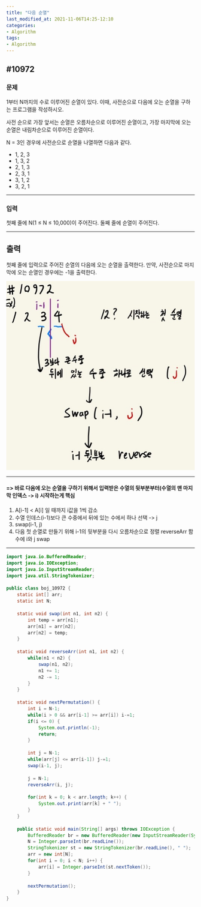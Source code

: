 ```yaml
---
title: "다음 순열"
last_modified_at: 2021-11-06T14:25-12:10
categories:
- Algorithm
tags:
- Algorithm
---
```


## #10972

### 문제

1부터 N까지의 수로 이루어진 순열이 있다. 이때, 사전순으로 다음에 오는 순열을 구하는 프로그램을 작성하시오.

사전 순으로 가장 앞서는 순열은 오름차순으로 이루어진 순열이고, 가장 마지막에 오는 순열은 내림차순으로 이루어진 순열이다.

N = 3인 경우에 사전순으로 순열을 나열하면 다음과 같다.

- 1, 2, 3  
- 1, 3, 2  
- 2, 1, 3  
- 2, 3, 1  
- 3, 1, 2  
- 3, 2, 1  

---

### 입력

첫째 줄에 N(1 ≤ N ≤ 10,000)이 주어진다. 둘째 줄에 순열이 주어진다.

---

## 출력

첫째 줄에 입력으로 주어진 순열의 다음에 오는 순열을 출력한다. 만약, 사전순으로 마지막에 오는 순열인 경우에는 -1을 출력한다.

![10972](/assets/image/algo/10972.jpg)

---

#### => 바로 다음에 오는 순열을 구하기 위해서 입력받은 수열의 뒷부분부터(수열의 맨 마지막 인덱스 -> i) 시작하는게 핵심

1. A[i-1] < A[i] 일 때까지 i값을 1씩 감소
2. 수열 인데스(i-1)보다 큰 수중에서 뒤에 있는 수에서 하나 선택 -> j
3. swap(i-1, j)
4. 다음 첫 순열로 만들기 위해 i-1의 뒷부분을 다시 오름차순으로 정렬 reverseArr 함수에 i와 j swap 

---

```java
import java.io.BufferedReader;
import java.io.IOException;
import java.io.InputStreamReader;
import java.util.StringTokenizer;

public class boj_10972 {
    static int[] arr;
    static int N;

    static void swap(int n1, int n2) {
        int temp = arr[n1];
        arr[n1] = arr[n2];
        arr[n2] = temp;
    }

    static void reverseArr(int n1, int n2) {
        while(n1 < n2) {
            swap(n1, n2);
            n1 += 1;
            n2 -= 1;
        }
    }

    static void nextPermutation() {
        int i = N-1;
        while(i > 0 && arr[i-1] >= arr[i]) i-=1;
        if(i <= 0) {
            System.out.println(-1);
            return;
        }

        int j = N-1;
        while(arr[j] <= arr[i-1]) j-=1;
        swap(i-1, j);

        j = N-1;
        reverseArr(i, j);

        for(int k = 0; k < arr.length; k++) {
            System.out.print(arr[k] + " ");
        }
    }

    public static void main(String[] args) throws IOException {
        BufferedReader br = new BufferedReader(new InputStreamReader(System.in));
        N = Integer.parseInt(br.readLine());
        StringTokenizer st = new StringTokenizer(br.readLine(), " ");
        arr = new int[N];
        for(int i = 0; i < N; i++) {
            arr[i] = Integer.parseInt(st.nextToken());
        }

        nextPermutation();
    }
}

```

